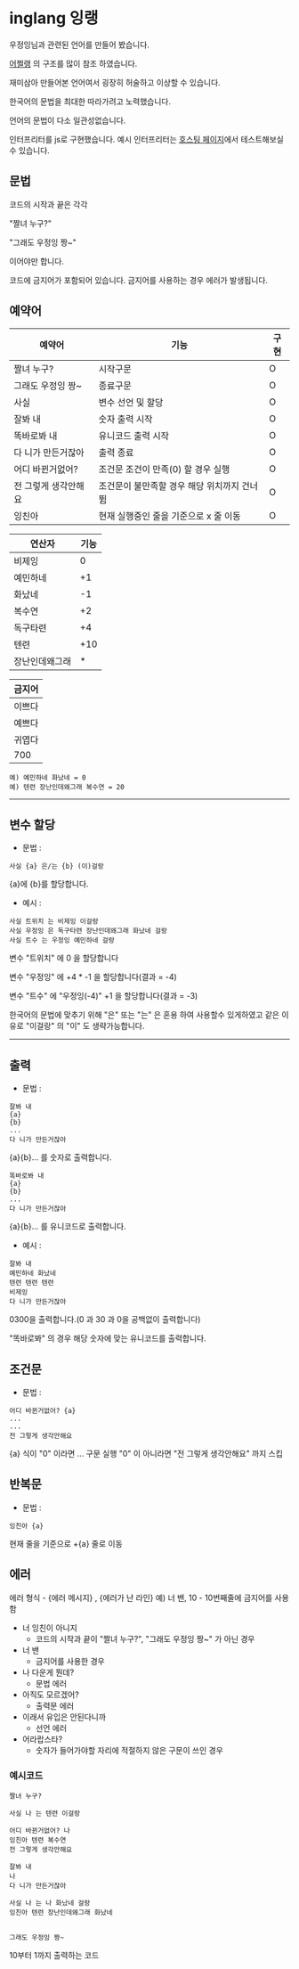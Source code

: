 # inglang 잉랭

우정잉님과 관련된 언어를 만들어 봤습니다.

[어쩔랭](https://github.com/assertive-lang/asserlang) 의 구조를 많이 참조 하였습니다.

재미삼아 만들어본 언어여서 굉장히 허술하고 이상할 수 있습니다.

한국어의 문법을 최대한 따라가려고 노력했습니다.

언어의 문법이 다소 일관성없습니다.

인터프리터를 js로 구현했습니다. 예시 인터프리터는 [호스팅 페이지](https://inglang.github.io/inglang/nodejs/view/index.html)에서 테스트해보실 수 있습니다.

## 문법

코드의 시작과 끝은 각각

"짤녀 누구?"

"그래도 우정잉 짱~"

이어야만 합니다.

코드에 금지어가 포함되어 있습니다. 금지어를 사용하는 경우 에러가 발생됩니다.

## 예약어

| 예약어 | 기능 | 구현 |
|--|--|--|
| 짤녀 누구? | 시작구문 | O |
| 그래도 우정잉 짱~ | 종료구문 | O |
| 사실 | 변수 선언 및 할당 | O |
| 잘봐 내 | 숫자 출력 시작 | O |
| 똑바로봐 내 | 유니코드 출력 시작 | O |
| 다 니가 만든거잖아 | 출력 종료 | O |
| 어디 바뀐거없어? | 조건문 조건이 만족(0) 할 경우 실행 | O |
| 전 그렇게 생각안해요 | 조건문이 불만족할 경우 해당 위치까지 건너뜀 | O |
| 잉친아 | 현재 실행중인 줄을 기준으로 x 줄 이동 | O |

| 연산자 | 기능 |
|--|--|
| 비제잉 | 0 |
| 예민하네 | +1 |
| 화났네 | -1 |
| 복수연 | +2 |
| 독구타련 | +4 |
| 텐련 | +10 |
| 장난인데왜그래 | * |

| 금지어 |
|--|
| 이쁘다 |
| 예쁘다 |
| 귀엽다 |
| 700 |

```text
예) 예민하네 화났네 = 0
예) 텐련 장난인데왜그래 복수연 = 20
```

----

## 변수 할당

- 문법 :

```text
사실 {a} 은/는 {b} (이)걸랑
```

{a}에 {b}를 할당합니다.

- 예시 :

```text
사실 트위치 는 비제잉 이걸랑
사실 우정잉 은 독구타련 장난인데왜그래 화났네 걸랑
사실 트수 는 우정잉 예민하네 걸랑
```

변수 "트위치" 에 0 을 할당합니다

변수 "우정잉" 에 +4 * -1 을 할당합니다(결과 = -4)

변수 "트수" 에 "우정잉(-4)" +1 을 할당합니다(결과 = -3)

한국어의 문법에 맞추기 위해 "은" 또는 "는" 은 혼용 하여 사용할수 있게하였고
같은 이유로 "이걸랑" 의 "이" 도 생략가능합니다.

----

## 출력

- 문법 :

```text
잘봐 내
{a}
{b}
...
다 니가 만든거잖아
```

{a}{b}... 를 숫자로 출력합니다.

```text
똑바로봐 내
{a}
{b}
...
다 니가 만든거잖아
```

{a}{b}... 를 유니코드로 출력합니다.

- 예시 :

```text
잘봐 내
예민하네 화났네
텐련 텐련 텐련
비제잉
다 니가 만든거잖아
```

0300을 출력합니다.(0 과 30 과 0을 공백없이 출력합니다)

"똑바로봐" 의 경우 해당 숫자에 맞는 유니코드를 출력합니다.

## 조건문

- 문법 :

```text
어디 바뀐거없어? {a}
...
...
전 그렇게 생각안해요
```

{a} 식이 "0" 이라면 ... 구문 실행 "0" 이 아니라면 "전 그렇게 생각안해요" 까지 스킵

## 반복문

- 문법 :

```text
잉친아 {a}
```

현재 줄을 기준으로 +{a} 줄로 이동

## 에러

에러 형식 - {에러 메시지} , {에러가 난 라인}
예) 너 밴, 10 - 10번째줄에 금지어를 사용함

- 너 잉친이 아니지
  - 코드의 시작과 끝이 "짤녀 누구?", "그래도 우정잉 짱~" 가 아닌 경우
- 너 밴
  - 금지어를 사용한 경우
- 나 다운게 뭔데?
  - 문법 에러
- 아직도 모르겠어?
  - 출력문 에러
- 이래서 유입은 안된다니까
  - 선언 에러
- 어라랍스타?
  - 숫자가 들어가야할 자리에 적절하지 않은 구문이 쓰인 경우

### 예시코드

```text
짤녀 누구?

사실 나 는 텐련 이걸랑

어디 바뀐거없어? 나
잉친아 텐련 복수연
전 그렇게 생각안해요

잘봐 내
나
다 니가 만든거잖아

사실 나 는 나 화났네 걸랑
잉친아 텐련 장난인데왜그래 화났네


그래도 우정잉 짱~
```

10부터 1까지 출력하는 코드

